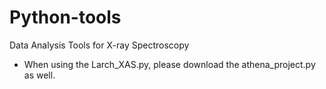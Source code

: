 # Python-tools
Data Analysis Tools for X-ray Spectroscopy
* When using the Larch_XAS.py, please download the athena_project.py as well.
